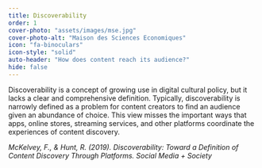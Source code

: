 ```yaml
---
title: Discoverability
order: 1
cover-photo: "assets/images/mse.jpg"
cover-photo-alt: "Maison des Sciences Economiques"
icon: "fa-binoculars"
icon-style: "solid"
auto-header: "How does content reach its audience?"
hide: false
---
```

 
 Discoverability is a concept of growing use in digital cultural policy, but it lacks a clear and comprehensive definition. Typically, discoverability is narrowly defined as a problem for content creators to find an audience given an abundance of choice. This view misses the important ways that apps, online stores, streaming services, and other platforms coordinate the experiences of content discovery.

 *McKelvey, F., & Hunt, R. (2019). Discoverability: Toward a Definition of Content Discovery Through Platforms. Social Media + Society*